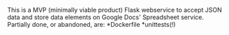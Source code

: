 This is a MVP (minimally viable product) Flask webservice to accept JSON data and store data elements on Google Docs' Spreadsheet service.
Partially done, or abandoned, are:
*Dockerfile
*unittests(!)
